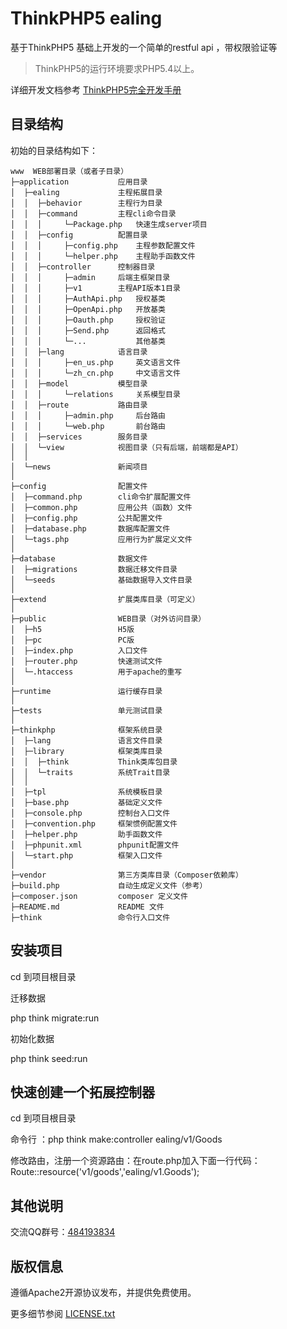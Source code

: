 ThinkPHP5 ealing
===============

基于ThinkPHP5 基础上开发的一个简单的restful api ，带权限验证等

> ThinkPHP5的运行环境要求PHP5.4以上。

详细开发文档参考 [ThinkPHP5完全开发手册](http://www.kancloud.cn/manual/thinkphp5)

## 目录结构

初始的目录结构如下：

~~~
www  WEB部署目录（或者子目录）
├─application           应用目录
│  ├─ealing             主程拓展目录
│  │  ├─behavior      	主程行为目录
│  │  ├─command      	主程cli命令目录
│  │  │     └─Package.php   快速生成server项目
│  │  ├─config      	配置目录
│  │  │     ├─config.php    主程参数配置文件
│  │  │     └─helper.php    主程助手函数文件
│  │  ├─controller      控制器目录
│  │  │     ├─admin     后端主框架目录
│  │  │     ├─v1        主程API版本1目录
│  │  │     ├─AuthApi.php   授权基类
│  │  │     ├─OpenApi.php   开放基类
│  │  │     ├─Oauth.php     授权验证
│  │  │     ├─Send.php      返回格式
│  │  │     └─...			其他基类
│  │  ├─lang            语言目录
│  │  │     ├─en_us.php     英文语言文件
│  │  │     └─zh_cn.php     中文语言文件
│  │  ├─model           模型目录
│  │  │     └─relations     关系模型目录
│  │  ├─route           路由目录
│  │  │     ├─admin.php     后台路由
│  │  │     └─web.php       前台路由
│  │  ├─services        服务目录
│  │  └─view        	视图目录（只有后端，前端都是API）
│  │
│  └─news         		新闻项目
│
├─config				配置文件
│  ├─command.php        cli命令扩展配置文件
│  ├─common.php         应用公共（函数）文件
│  ├─config.php         公共配置文件
│  ├─database.php       数据库配置文件
│  └─tags.php           应用行为扩展定义文件
│
├─database              数据文件
│  ├─migrations         数据迁移文件目录
│  └─seeds              基础数据导入文件目录
│
├─extend                扩展类库目录（可定义）
│
├─public                WEB目录（对外访问目录）
│  ├─h5                 H5版
│  ├─pc                 PC版
│  ├─index.php          入口文件
│  ├─router.php         快速测试文件
│  └─.htaccess          用于apache的重写
│
├─runtime               运行缓存目录
│
├─tests                 单元测试目录
│
├─thinkphp              框架系统目录
│  ├─lang               语言文件目录
│  ├─library            框架类库目录
│  │  ├─think           Think类库包目录
│  │  └─traits          系统Trait目录
│  │
│  ├─tpl                系统模板目录
│  ├─base.php           基础定义文件
│  ├─console.php        控制台入口文件
│  ├─convention.php     框架惯例配置文件
│  ├─helper.php         助手函数文件
│  ├─phpunit.xml        phpunit配置文件
│  └─start.php          框架入口文件
│
├─vendor                第三方类库目录（Composer依赖库）
├─build.php             自动生成定义文件（参考）
├─composer.json         composer 定义文件
├─README.md             README 文件
├─think                 命令行入口文件
~~~

## 安装项目

cd 到项目根目录

迁移数据

php think migrate:run

初始化数据

php think seed:run

## 快速创建一个拓展控制器

cd 到项目根目录

命令行 ：php think make:controller ealing/v1/Goods

修改路由，注册一个资源路由：在route.php加入下面一行代码：
Route::resource('v1/goods','ealing/v1.Goods'); 

## 其他说明

交流QQ群号：[484193834](http://shang.qq.com/wpa/qunwpa?idkey=b6f7b764cd876af1c39e8cdcb48d45063b1744a5ce3b4f903346da33923ac3a6)

## 版权信息

遵循Apache2开源协议发布，并提供免费使用。


更多细节参阅 [LICENSE.txt](LICENSE.txt)
